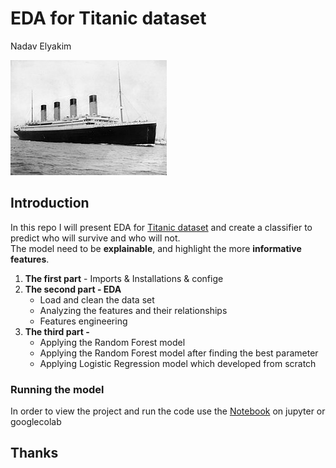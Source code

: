 # EDA for Titanic dataset
Nadav Elyakim

<img src="./img/Titanic.jpg" alt="Alt text">

## Introduction
In this repo I will present EDA for [Titanic dataset](https://www.kaggle.com/datasets/yasserh/titanic-dataset) and create a classifier to predict who will survive and who will not.\
The model need to be **explainable**, and highlight the more **informative features**.

1. **The first part** - Imports & Installations & confige
2. **The second part - EDA** 
    * Load and clean the data set
    * Analyzing the features and their relationships
    * Features engineering
3. **The third part -** 
    * Applying the Random Forest model
    * Applying the Random Forest model after finding the best parameter
    * Applying Logistic Regression model which developed from scratch

### Running the model
In order to view the project and run the code use the [Notebook](https://github.com/ok123123123/Multi_Dim_CP_Detection/blob/main/EMULLR.ipynb) on jupyter or googlecolab

## Thanks


